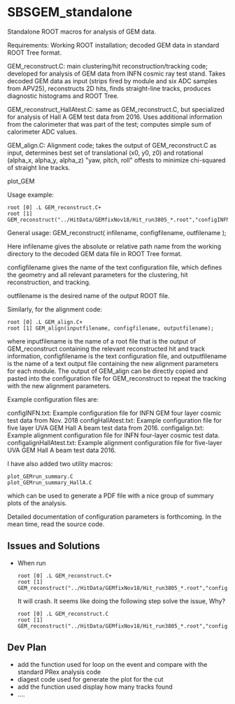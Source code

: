# SBSGEM_standalone
Standalone ROOT macros for analysis of GEM data.

Requirements: Working ROOT installation; decoded GEM data in standard ROOT Tree format. 

GEM_reconstruct.C: main clustering/hit reconstruction/tracking code; developed for analysis of GEM data from INFN cosmic ray test stand. Takes decoded GEM data as input (strips fired by module and six ADC samples from APV25), reconstructs 2D hits, finds straight-line tracks, produces diagnostic histograms and ROOT Tree. 

GEM_reconstruct_HallAtest.C: same as GEM_reconstruct.C, but specialized for analysis of Hall A GEM test data from 2016. Uses additional information from the calorimeter that was part of the test; computes simple sum of calorimeter ADC values.

GEM_align.C: Alignment code; takes the output of GEM_reconstruct.C as input, determines best set of translational (x0, y0, z0) and rotational (alpha_x, alpha_y, alpha_z) "yaw, pitch, roll" offests to minimize chi-squared of straight line tracks.

plot_GEM

Usage example:

~~~~
root [0] .L GEM_reconstruct.C+
root [1] GEM_reconstruct("../HitData/GEMfixNov18/Hit_run3805_*.root","configINFN.txt","temp.root");
~~~~

General usage: GEM_reconstruct( infilename, configfilename, outfilename );

Here infilename gives the absolute or relative path name from the working directory to the decoded GEM data file in ROOT Tree format.

configfilename gives the name of the text configuration file, which defines the geometry and all relevant parameters for the clustering, hit reconstruction, and tracking.

outfilename is the desired name of the output ROOT file.

Similarly, for the alignment code:

~~~~
root [0] .L GEM_align.C+
root [1] GEM_align(inputfilename, configfilename, outputfilename);
~~~~

where inputfilename is the name of a root file that is the output of GEM_reconstruct containing the relevant reconstructed hit and track information, configfilename is the text configuration file, and outputfilename is the name of a text output file containing the new alignment parameters for each module. The output of GEM_align can be directly copied and pasted into the configuration file for GEM_reconstruct to repeat the tracking with the new alignment parameters.

Example configuration files are:

configINFN.txt: Example configuration file for INFN GEM four layer cosmic test data from Nov. 2018
configHallAtest.txt: Example configuration file for five layer UVA GEM Hall A beam test data from 2016.
configalign.txt: Example alignment configuration file for INFN four-layer cosmic test data.
configalignHallAtest.txt: Example alignment configuration file for five-layer UVA GEM Hall A beam test data 2016.

I have also added two utility macros:

~~~~
plot_GEMrun_summary.C
plot_GEMrun_summary_HallA.C
~~~~

which can be used to generate a PDF file with a nice group of summary plots of the analysis. 

Detailed documentation of configuration parameters is forthcoming. In the mean time, read the source code.

## Issues and Solutions 
* When run
  ~~~~
  root [0] .L GEM_reconstruct.C+
  root [1] GEM_reconstruct("../HitData/GEMfixNov18/Hit_run3805_*.root","configINFN.txt","temp.root");
  ~~~~

  It will crash. It seems like doing the following step solve the issue, Why?
  ~~~~
  root [0] .L GEM_reconstruct.C
  root [1] GEM_reconstruct("../HitData/GEMfixNov18/Hit_run3805_*.root","configINFN.txt","temp.root");
  ~~~~
  

## Dev Plan
* add the function used for loop on the event and compare with the standard PRex analysis code
* diagest code used for generate the plot for the cut 
* add the function used display how many tracks found 
* ....

